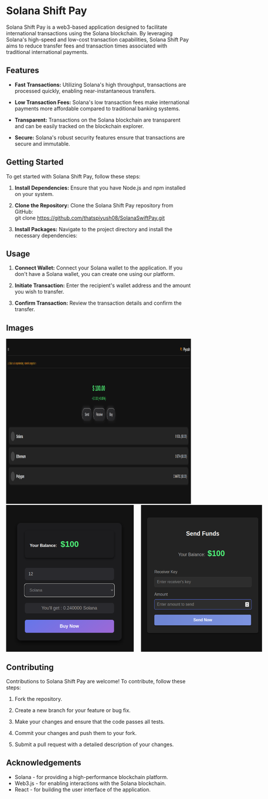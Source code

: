 # Solana Shift Pay

Solana Shift Pay is a web3-based application designed to facilitate international transactions using the Solana blockchain. By leveraging Solana's high-speed and low-cost transaction capabilities, Solana Shift Pay aims to reduce transfer fees and transaction times associated with traditional international payments.

## Features

- **Fast Transactions:** Utilizing Solana's high throughput, transactions are processed quickly, enabling near-instantaneous transfers.
  
- **Low Transaction Fees:** Solana's low transaction fees make international payments more affordable compared to traditional banking systems.
  
- **Transparent:** Transactions on the Solana blockchain are transparent and can be easily tracked on the blockchain explorer.
  
- **Secure:** Solana's robust security features ensure that transactions are secure and immutable.

## Getting Started

To get started with Solana Shift Pay, follow these steps:

1. **Install Dependencies:** Ensure that you have Node.js and npm installed on your system.

2. **Clone the Repository:** Clone the Solana Shift Pay repository from GitHub:<br/> git clone https://github.com/thatspiyush08/SolanaSwiftPay.git

3. **Install Packages:** Navigate to the project directory and install the necessary dependencies:

## Usage

1. **Connect Wallet:** Connect your Solana wallet to the application. If you don't have a Solana wallet, you can create one using our platform.

2. **Initiate Transaction:** Enter the recipient's wallet address and the amount you wish to transfer.

3. **Confirm Transaction:** Review the transaction details and confirm the transfer.

## Images

<img src="frontend/src/assets/Home.png" width="800" height="450">

<div style="display: flex;">
    <img src="frontend/src/assets/Buy.png" width="400" height="400" style="margin-right: 20px;">
    <img src="frontend/src/assets/Send.png" width="330" height="400">
</div>


## Contributing

Contributions to Solana Shift Pay are welcome! To contribute, follow these steps:

1. Fork the repository.

2. Create a new branch for your feature or bug fix.

3. Make your changes and ensure that the code passes all tests.

4. Commit your changes and push them to your fork.

5. Submit a pull request with a detailed description of your changes.


## Acknowledgements

- Solana - for providing a high-performance blockchain platform.
- Web3.js - for enabling interactions with the Solana blockchain.
- React - for building the user interface of the application.





